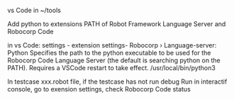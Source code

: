 vs Code in ~/tools

Add python to extensions PATH of Robot Framework Language Server and Robocorp Code

in vs Code:
settings - extension settings- Robocorp › Language-server: Python
Specifies the path to the python executable to be used for the Robocorp Code Language Server (the default is searching python on the PATH). Requires a VSCode restart to take effect.
/usr/local/bin/python3

In testcase xxx.robot file, if the testcase has not run debug Run in interactif console, go to exension settings, check Robocorp Code status